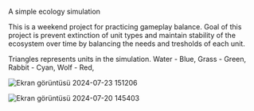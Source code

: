 A simple ecology simulation

This is a weekend project for practicing gameplay balance.
Goal of this project is prevent extinction of unit types and maintain stability of the ecosystem over time by balancing the needs and tresholds of each unit.



Triangles represents units in the simulation.
Water - Blue,
Grass - Green,
Rabbit - Cyan,
Wolf - Red,

![Ekran görüntüsü 2024-07-23 151206](https://github.com/user-attachments/assets/3177bc7c-48ee-41a0-b8db-c68c3c4415e1)

![Ekran görüntüsü 2024-07-20 145403](https://github.com/user-attachments/assets/bf2f20ed-47bb-4ffe-af52-2626e34b8b8b)
